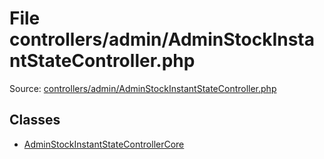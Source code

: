File controllers/admin/AdminStockInstantStateController.php
=========

Source: [controllers/admin/AdminStockInstantStateController.php](https://github.com/PrestaShop/PrestaShop/blob/1.5.4.1/controllers/admin/AdminStockInstantStateController.php)


Classes
-------

* [AdminStockInstantStateControllerCore](class.AdminStockInstantStateControllerCore.md)

